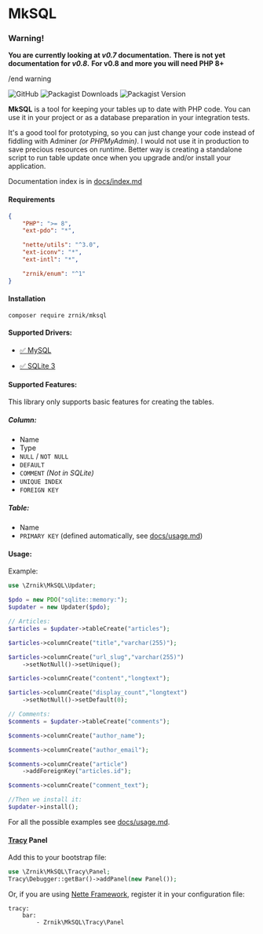 # MkSQL

### Warning!
**You are currently looking at *v0.7* documentation.**
**There is not yet documentation for *v0.8*.**
**For v0.8 and more you will need PHP 8+**

/end warning

![GitHub](https://img.shields.io/github/license/zrnik/mksql)
![Packagist Downloads](https://img.shields.io/packagist/dm/zrnik/mksql)
![Packagist Version](https://img.shields.io/packagist/v/zrnik/mksql)  

**MkSQL** is a tool for keeping your tables up to date with PHP code. 
You can use it in your project or as a database preparation in 
your integration tests.

It's a good tool for prototyping, so you can just change your code instead
of fiddling with Adminer *(or PHPMyAdmin)*. I would not use it in production 
to save precious resources on runtime. Better way is creating a standalone 
script to run table update once when you upgrade and/or install your 
application.

Documentation index is in [docs/index.md](docs/index.md)

#### Requirements
```json 
{
    "PHP": ">= 8",
    "ext-pdo": "*",

    "nette/utils": "^3.0",
    "ext-iconv": "*",
    "ext-intl": "*",

    "zrnik/enum": "^1"
}
```

#### Installation

`composer require zrnik/mksql`

#### Supported Drivers: 

- [✅ MySQL](https://www.mysql.com)

- [✅ SQLite 3](https://www.sqlite.org/index.html) 

#### Supported Features: 

This library only supports basic features for creating the tables.

##### Column:

- Name
- Type
- `NULL` / `NOT NULL`
- `DEFAULT`
- `COMMENT` *(Not in SQLite)*
- `UNIQUE INDEX`
- `FOREIGN KEY`

##### Table:

- Name
- `PRIMARY KEY` (defined automatically, see [docs/usage.md](docs/usage.md))

#### Usage: 

Example: 
```php
use \Zrnik\MkSQL\Updater;

$pdo = new PDO("sqlite::memory:");
$updater = new Updater($pdo);

// Articles:
$articles = $updater->tableCreate("articles");

$articles->columnCreate("title","varchar(255)");

$articles->columnCreate("url_slug","varchar(255)")
    ->setNotNull()->setUnique();

$articles->columnCreate("content","longtext");

$articles->columnCreate("display_count","longtext")
    ->setNotNull()->setDefault(0);

// Comments:
$comments = $updater->tableCreate("comments");

$comments->columnCreate("author_name");

$comments->columnCreate("author_email");

$comments->columnCreate("article")
    ->addForeignKey("articles.id");

$comments->columnCreate("comment_text");

//Then we install it:
$updater->install();
```

For all the possible examples see [docs/usage.md](docs/usage.md).


    
#### [Tracy](https://tracy.nette.org/en/) Panel

Add this to your bootstrap file:
```php
use \Zrnik\MkSQL\Tracy\Panel;
Tracy\Debugger::getBar()->addPanel(new Panel());
```

Or, if you are using [Nette Framework](https://nette.org/en/), 
register it in your configuration file:

```neon
tracy: 
    bar: 
        - Zrnik\MkSQL\Tracy\Panel
```
